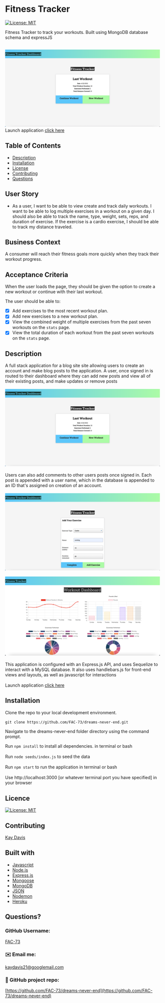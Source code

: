 # Fitness Tracker
[![License: MIT](https://img.shields.io/badge/License-MIT-yellow.svg)](https://opensource.org/licenses/MIT)

Fitness Tracker to track your workouts. Built using MongoDB database schema and expressJS
<br /><br />

![Fitness tracker site](https://github.com/FAC-73/dreams-never-end/blob/main/assets/landing-page.png?raw=true)
Launch application [click here](https://boiling-crag-43918.herokuapp.com/?id=60820e67e2042500159b95e7)
<br />

## Table of Contents
- [Description](#description)
- [Installation](#installation)
- [License](#license)
- [Contributing](#contributing)
- [Questions](#questions)

## User Story

* As a user, I want to be able to view create and track daily workouts. I want to be able to log multiple exercises in a workout on a given day. I should also be able to track the name, type, weight, sets, reps, and duration of exercise. If the exercise is a cardio exercise, I should be able to track my distance traveled.

## Business Context

A consumer will reach their fitness goals more quickly when they track their workout progress.

## Acceptance Criteria

When the user loads the page, they should be given the option to create a new workout or continue with their last workout.

The user should be able to:

- [x] Add exercises to the most recent workout plan.
- [x] Add new exercises to a new workout plan.
- [x] View the combined weight of multiple exercises from the past seven workouts on the `stats` page.
- [x] View the total duration of each workout from the past seven workouts on the `stats` page.

## Description
A full stack application for a blog site site allowing users to create an account and make blog posts to the application. 
A user, once signed in is routed to their dashboard where they can add new posts and view all of their existing posts, and make updates or remove posts
<br><br>
![login page](https://github.com/FAC-73/dreams-never-end/blob/main/assets/landing-page.png?raw=true)
<br><br>
Users can also add comments to other users posts once signed in. Each post is appended with a user name, which in the database is appended to an ID that's assigned on creation of an account.
<br><br>
![Dashboard](https://github.com/FAC-73/dreams-never-end/blob/main/assets/add-exercise.png?raw=true)
<br><br>
![home page](https://github.com/FAC-73/dreams-never-end/blob/main/assets/stats.png?raw=true)
<br><br>
This application is configured with an Express.js API, and uses Sequelize to interact with a MySQL database.
It also uses handlebars.js for front-end views and layouts, as well as javascript for interactions
<br><br>
Launch application [click here](https://boiling-crag-43918.herokuapp.com/?id=60820e67e2042500159b95e7)


## Installation
Clone the repo to your local development environment.

```md
git clone https://github.com/FAC-73/dreams-never-end.git
```
Navigate to the dreams-never-end folder directory using the command prompt.

Run `npm install` to install all dependencies. in terminal or bash
<br><br>
Run `node seeds/index.js` to seed the data
<br><br>
Run `npm start` to run the application in terminal or bash
<br><br>
Use http://localhost:3000 [or whatever terminal port you have specified] in your browser


## Licence
[![License: MIT](https://img.shields.io/badge/License-MIT-yellow.svg)](https://opensource.org/licenses/MIT)
<br />

## Contributing
[Kay Davis](https://github.com/FAC-73)
<br />

## Built with
- [Javascript](https://www.w3schools.com/jsref/default.asp)
- [Node.js](https://nodejs.org/en/)
- [Express.js](https://expressjs.com/)
- [Mongoose](https://mongoosejs.com/)
- [MongoDB](https://www.mongodb.com/)
- [JSON](https://www.json.org/json-en.html)
- [Nodemon](https://www.npmjs.com/package/nodemon)
- [Heroku](https://heroku.com/)


## Questions?

### GitHub Username:
[FAC-73](https://github.com/FAC-73)

###  ✉️ Email me:
[kaydavis21@googlemail.com](mailto:kaydavis21@googlemail.com)

### 📁 GitHub project repo:
[https://github.com/FAC-73/dreams-never-end](https://github.com/FAC-73/dreams-never-end)


